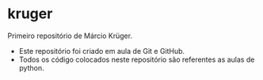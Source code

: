 # kruger
 Primeiro repositório de Márcio Krüger.

 - Este repositório foi criado em aula de Git e GitHub.
 - Todos os código colocados neste repositório são referentes as aulas de python.

 
